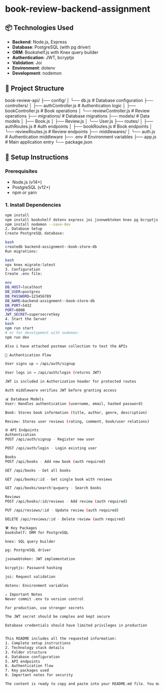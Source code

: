 # book-review-backend-assignment

## 📦 Technologies Used
- **Backend**: Node.js, Express
- **Database**: PostgreSQL (with pg driver)
- **ORM**: Bookshelf.js with Knex query builder
- **Authentication**: JWT, bcryptjs
- **Validation**: Joi
- **Environment**: dotenv
- **Development**: nodemon

## 📁 Project Structure
book-review-api/
├── config/
│ └── db.js # Database configuration
├── controllers/
│ ├── authController.js # Authentication logic
│ ├── bookController.js # Book operations
│ └── reviewController.js # Review operations
├── migrations/ # Database migrations
├── models/ # Data models
│ ├── Book.js
│ ├── Review.js
│ └── User.js
├── routes/
│ ├── authRoutes.js # Auth endpoints
│ ├── bookRoutes.js # Book endpoints
│ └── reviewRoutes.js # Review endpoints
├── middlewares/
│ └── auth.js # Authentication middleware
├── .env # Environment variables
├── app.js # Main application entry
└── package.json


## 🚀 Setup Instructions

### Prerequisites
- Node.js (v14+)
- PostgreSQL (v12+)
- npm or yarn

### 1. Install Dependencies
```bash
npm install
npm install bookshelf dotenv express joi jsonwebtoken knex pg bcryptjs
npm install nodemon --save-dev
2. Database Setup
Create PostgreSQL database:

bash
createdb backend-assignment--book-store-db
Run migrations:

bash
npx knex migrate:latest
3. Configuration
Create .env file:

env
DB_HOST=localhost
DB_USER=postgres
DB_PASSWORD=123456789
DB_NAME=backend-assignment--book-store-db
DB_PORT=5432
PORT=8000
JWT_SECRET=supersecretkey
4. Start the Server
bash
npm run start
# or for development with nodemon:
npm run dev

Also i have attached postman collection to test the APIs

🔐 Authentication Flow

User signs up → /api/auth/signup

User logs in → /api/auth/login (returns JWT)

JWT is included in Authorization header for protected routes

Auth middleware verifies JWT before granting access

📊 Database Models
User: Handles authentication (username, email, hashed password)

Book: Stores book information (title, author, genre, description)

Review: Stores user reviews (rating, comment, book/user relations)

🌐 API Endpoints
Authentication
POST /api/auth/signup - Register new user

POST /api/auth/login - Login existing user

Books
POST /api/books - Add new book (auth required)

GET /api/books - Get all books

GET /api/books/:id - Get single book with reviews

GET /api/books/search?q=query - Search books

Reviews
POST /api/books/:id/reviews - Add review (auth required)

PUT /api/reviews/:id - Update review (auth required)

DELETE /api/reviews/:id - Delete review (auth required)

🛠️ Key Packages
bookshelf: ORM for PostgreSQL

knex: SQL query builder

pg: PostgreSQL driver

jsonwebtoken: JWT implementation

bcryptjs: Password hashing

joi: Request validation

dotenv: Environment variables

⚠️ Important Notes
Never commit .env to version control

For production, use stronger secrets

The JWT secret should be complex and kept secure

Database credentials should have limited privileges in production


This README includes all the requested information:
1. Complete setup instructions
2. Technology stack details
3. Folder structure
4. Database configuration
5. API endpoints
6. Authentication flow
7. Key packages used
8. Important notes for security

The content is ready to copy and paste into your README.md file. You may want to adjust the formatting or add additional sections as needed for your specific project requirements.
